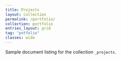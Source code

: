 ```yaml
---
title: Projects
layout: collection
permalink: /portfolio/
collection: portfolio
entries_layout: grid
tag: "potfolio"
classes: wide
---
```


Sample document listing for the collection `_projects`.
